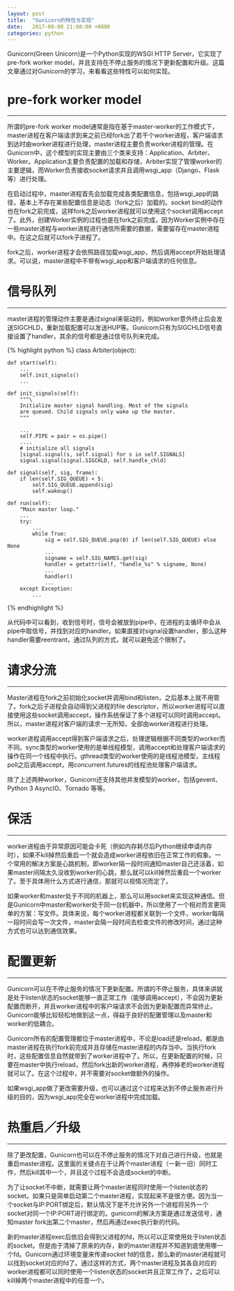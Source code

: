 ```yaml
---
layout: post
title:  "Gunicorn的特性与实现"
date:   2017-08-08 21:00:00 +0800
categories: python
---
```


Gunicorn(Green Unicorn)是一个Python实现的WSGI HTTP Server，它实现了pre-fork worker model，并且支持在不停止服务的情况下更新配置和升级。这篇文章通过对Gunicorn的学习，来看看这些特性可以如何实现。

# pre-fork worker model

---

所谓的pre-fork worker model通常是指在基于master-worker的工作模式下，master进程在客户端请求到来之前已经fork出了若干个worker进程，客户端请求到达时由worker进程进行处理，master进程主要负责worker进程的管理。在Gunicorn中，这个模型的实现主要由三个类来支持：Application、Arbiter、Worker。Application主要负责配置的加载和存储，Arbiter实现了管理worker的主要逻辑，而Worker负责接收socket请求并且调用wsgi_app（Django、Flask等）进行处理。

在启动过程中，master进程首先会加载完成各类配置信息，包括wsgi_app的路径，基本上不存在某些配置信息是动态（fork之后）加载的。socket bind的动作也在fork之前完成，这样fork之后worker进程就可以使用这个socket调用accept了。此外，创建Worker实例的过程也是在fork之前完成，因为Worker实例中存在一些master进程与worker进程进行通信所需要的数据，需要留存在master进程中。在这之后就可以fork子进程了。

fork之后，worker进程才会依照路径加载wsgi_app，然后调用accept开始处理请求。可以说，master进程中不带有wsgi_app和客户端请求的任何信息。

# 信号队列

---

master进程的管理动作主要是通过signal来驱动的，例如worker意外终止后会发送SIGCHLD，重新加载配置可以发送HUP等。Gunicorn只有为SIGCHLD信号直接设置了handler，其余的信号都是通过信号队列来完成。

{% highlight python %}
class Arbiter(object):

    def start(self):
        ...
        self.init_signals()
        ...

    def init_signals(self):
        """\
        Initialize master signal handling. Most of the signals
        are queued. Child signals only wake up the master.
        """

        ...
        self.PIPE = pair = os.pipe()
        ....
        # initialize all signals
        [signal.signal(s, self.signal) for s in self.SIGNALS]
        signal.signal(signal.SIGCHLD, self.handle_chld)

    def signal(self, sig, frame):
        if len(self.SIG_QUEUE) < 5:
            self.SIG_QUEUE.append(sig)
            self.wakeup()

    def run(self):
        "Main master loop."
        ...
        try:
            ...
            while True:
                sig = self.SIG_QUEUE.pop(0) if len(self.SIG_QUEUE) else None
                ...
                signame = self.SIG_NAMES.get(sig)
                handler = getattr(self, "handle_%s" % signame, None)
                ...
                handler()
                ...
        except Exception:
            ...

{% endhighlight %}

从代码中可以看到，收到信号时，信号会被放到pipe中，在进程的主循环中会从pipe中取信号，并找到对应的handler。如果直接对signal设置handler，那么这种handler需要reentrant，通过队列的方式，就可以避免这个限制了。

# 请求分流

---

Master进程在fork之前初始化socket并调用bind和listen，之后基本上就不用管了。fork之后子进程会自动得到父进程的file descriptor，所以worker进程可以直接使用这些socket调用accept，操作系统保证了多个进程可以同时调用accept。所以，master进程对客户端的请求一无所知，全部由worker进程进行处理。

worker进程调用accept得到客户端请求之后，处理逻辑根据不同类型的worker而不同。sync类型的worker使用的是单线程模型，调用accept和处理客户端请求的操作在同一个线程中执行。gthread类型的worker使用的是线程池模型，主线程poll之后调用accept，用concurrent.futures的线程池处理客户端请求。

除了上述两种worker，Gunicorn还支持其他并发模型的worker，包括gevent、Python 3 AsyncIO、Tornado
等等。

# 保活

---

worker进程由于异常原因可能会卡死（例如内存耗尽后Python继续申请内存时），如果不kill掉然后重启一个就会造成worker进程依旧在正常工作的假象。一个常用的解决方案是心跳机制，即worker隔一段时间通知master自己还活着，如果master间隔太久没收到worker的心跳，那么就可以kill掉然后重启一个worker了。至于具体用什么方式进行通信，那就可以视情况而定了。

如果worker和master处于不同的机器上，那么可以用socket来实现这种通信。但是Gunicorn中master和worker处于同一台机器中，所以使用了一个相对而言更简单的方案：写文件。具体来说，每个worker进程都关联到一个文件，worker每隔一段时间会写一次文件，master会隔一段时间去检查文件的修改时间，通过这种方式也可以达到通信效果。

# 配置更新

---

Gunicorn可以在不停止服务的情况下更新配置。所谓的不停止服务，具体来讲就是处于listen状态的socket能够一直正常工作（能够调用accept），不会因为更新配置而断开，并且worker进程中的客户端请求不会因为更新配置而异常终止。Gunicorn能够比较轻松地做到这一点，得益于良好的配置管理以及master和worker的低耦合。

Gunicorn所有的配置管理都位于master进程中，不论是load还是reload，都是由master进程在执行fork前完成并且存储在master进程的内存当中。当执行fork时，这些配置信息自然就带到了worker进程中了。所以，在更新配置的时候，只要在master中执行reload，然后fork出新的worker进程，再停掉老的worker进程就可以了。在这个过程中，并不需要对socket做额外的操作。

如果wsgi_app做了更改需要升级，也可以通过这个过程来达到不停止服务进行升级的目的，因为wsgi_app完全在worker进程中完成加载。

# 热重启／升级

---

除了更改配置，Gunicorn也可以在不停止服务的情况下对自己进行升级，也就是重启master进程。这里面的关键点在于让两个master进程（一新一旧）同时工作，然后kill其中一个，并且这个过程不会造成socket的中断。

为了让socket不中断，就需要让两个master进程同时使用一个listen状态的socket。如果只是简单启动第二个master进程，实现起来不是很方便。因为当一个socket与IP:PORT绑定后，默认情况下是不允许另外一个进程将另外一个socket对同一个IP:PORT进行绑定的。gunicorn的解决方案是通过发送信号，通知master fork出第二个master，然后再通过exec执行新的代码。

新的master进程exec后依旧会得到父进程的fd，所以可以正常使用处于listen状态的socket。但是由于清掉了原来的内存，新的master进程并不知道到底使用哪一个fd。Gunicorn通过环境变量来传递socket fd的信息，那么新的master进程就可以找到socket对应的fd了。通过这样的方式，两个master进程及其各自对应的worker进程都可以同时使用一个listen状态的socket并且正常工作了，之后可以kill掉两个master进程中的任意一个。

